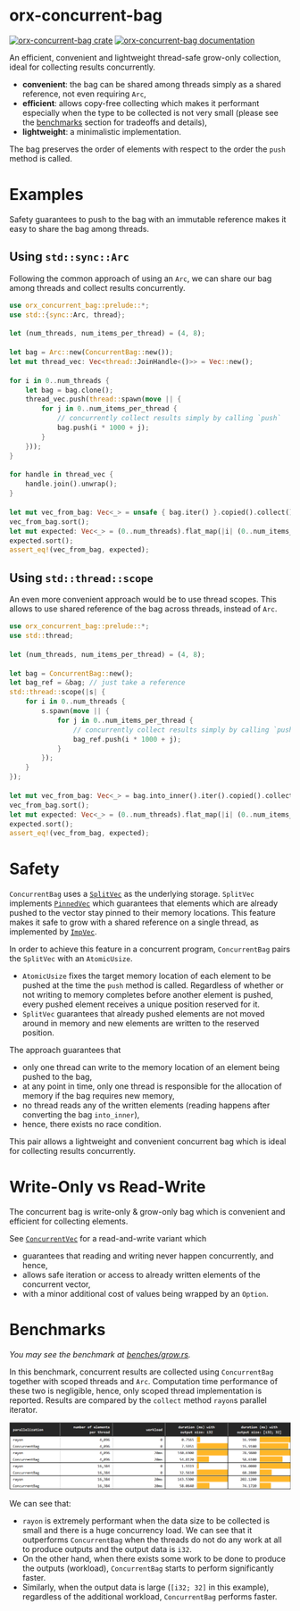 # orx-concurrent-bag

[![orx-concurrent-bag crate](https://img.shields.io/crates/v/orx-concurrent-bag.svg)](https://crates.io/crates/orx-concurrent-bag)
[![orx-concurrent-bag documentation](https://docs.rs/orx-concurrent-bag/badge.svg)](https://docs.rs/orx-concurrent-bag)

An efficient, convenient and lightweight thread-safe grow-only collection, ideal for collecting results concurrently.
* **convenient**: the bag can be shared among threads simply as a shared reference, not even requiring `Arc`,
* **efficient**: allows copy-free collecting which makes it performant especially when the type to be collected is not very small (please see the <a href="#section-benchmarks">benchmarks</a> section for tradeoffs and details),
* **lightweight**: a minimalistic implementation.

The bag preserves the order of elements with respect to the order the `push` method is called.

# Examples

Safety guarantees to push to the bag with an immutable reference makes it easy to share the bag among threads.

## Using `std::sync::Arc`

Following the common approach of using an `Arc`, we can share our bag among threads and collect results concurrently.

```rust
use orx_concurrent_bag::prelude::*;
use std::{sync::Arc, thread};

let (num_threads, num_items_per_thread) = (4, 8);

let bag = Arc::new(ConcurrentBag::new());
let mut thread_vec: Vec<thread::JoinHandle<()>> = Vec::new();

for i in 0..num_threads {
    let bag = bag.clone();
    thread_vec.push(thread::spawn(move || {
        for j in 0..num_items_per_thread {
            // concurrently collect results simply by calling `push`
            bag.push(i * 1000 + j);
        }
    }));
}

for handle in thread_vec {
    handle.join().unwrap();
}

let mut vec_from_bag: Vec<_> = unsafe { bag.iter() }.copied().collect();
vec_from_bag.sort();
let mut expected: Vec<_> = (0..num_threads).flat_map(|i| (0..num_items_per_thread).map(move |j| i * 1000 + j)).collect();
expected.sort();
assert_eq!(vec_from_bag, expected);
```

## Using `std::thread::scope`

An even more convenient approach would be to use thread scopes. This allows to use shared reference of the bag across threads, instead of `Arc`.

```rust
use orx_concurrent_bag::prelude::*;
use std::thread;

let (num_threads, num_items_per_thread) = (4, 8);

let bag = ConcurrentBag::new();
let bag_ref = &bag; // just take a reference
std::thread::scope(|s| {
    for i in 0..num_threads {
        s.spawn(move || {
            for j in 0..num_items_per_thread {
                // concurrently collect results simply by calling `push`
                bag_ref.push(i * 1000 + j);
            }
        });
    }
});

let mut vec_from_bag: Vec<_> = bag.into_inner().iter().copied().collect();
vec_from_bag.sort();
let mut expected: Vec<_> = (0..num_threads).flat_map(|i| (0..num_items_per_thread).map(move |j| i * 1000 + j)).collect();
expected.sort();
assert_eq!(vec_from_bag, expected);
```

# Safety

`ConcurrentBag` uses a [`SplitVec`](https://crates.io/crates/orx-split-vec) as the underlying storage.
`SplitVec` implements [`PinnedVec`](https://crates.io/crates/orx-pinned-vec) which guarantees that elements which are already pushed to the vector stay pinned to their memory locations.
This feature makes it safe to grow with a shared reference on a single thread, as implemented by [`ImpVec`](https://crates.io/crates/orx-imp-vec).

In order to achieve this feature in a concurrent program, `ConcurrentBag` pairs the `SplitVec` with an `AtomicUsize`.
* `AtomicUsize` fixes the target memory location of each element to be pushed at the time the `push` method is called. Regardless of whether or not writing to memory completes before another element is pushed, every pushed element receives a unique position reserved for it.
* `SplitVec` guarantees that already pushed elements are not moved around in memory and new elements are written to the reserved position.

The approach guarantees that
* only one thread can write to the memory location of an element being pushed to the bag,
* at any point in time, only one thread is responsible for the allocation of memory if the bag requires new memory,
* no thread reads any of the written elements (reading happens after converting the bag `into_inner`),
* hence, there exists no race condition.

This pair allows a lightweight and convenient concurrent bag which is ideal for collecting results concurrently.

# Write-Only vs Read-Write

The concurrent bag is write-only & grow-only bag which is convenient and efficient for collecting elements.

See [`ConcurrentVec`](https://crates.io/crates/orx-concurrent-vec) for a read-and-write variant which
* guarantees that reading and writing never happen concurrently, and hence,
* allows safe iteration or access to already written elements of the concurrent vector,
* with a minor additional cost of values being wrapped by an `Option`.

<div id="section-benchmarks"></div>

# Benchmarks

*You may see the benchmark at [benches/grow.rs](https://github.com/orxfun/orx-split-vec/blob/main/benches/grow.rs).*

In this benchmark, concurrent results are collected using `ConcurrentBag` together with scoped threads and `Arc`. Computation time performance of these two is negligible, hence, only scoped thread implementation is reported. Results are compared by the `collect` method `rayon`s parallel iterator. 

<img src="https://raw.githubusercontent.com/orxfun/orx-concurrent-bag/main/docs/img/bench_grow.PNG" alt="https://raw.githubusercontent.com/orxfun/orx-concurrent-bag/main/docs/img/bench_grow.PNG" />

We can see that:
* `rayon` is extremely performant when the data size to be collected is small and there is a huge concurrency load. We can see that it outperforms `ConcurrentBag` when the threads do not do any work at all to produce outputs and the output data is `i32`.
* On the other hand, when there exists some work to be done to produce the outputs (workload), `ConcurrentBag` starts to perform significantly faster.
* Similarly, when the output data is large (`[i32; 32]` in this example), regardless of the additional workload, `ConcurrentBag` performs faster.
